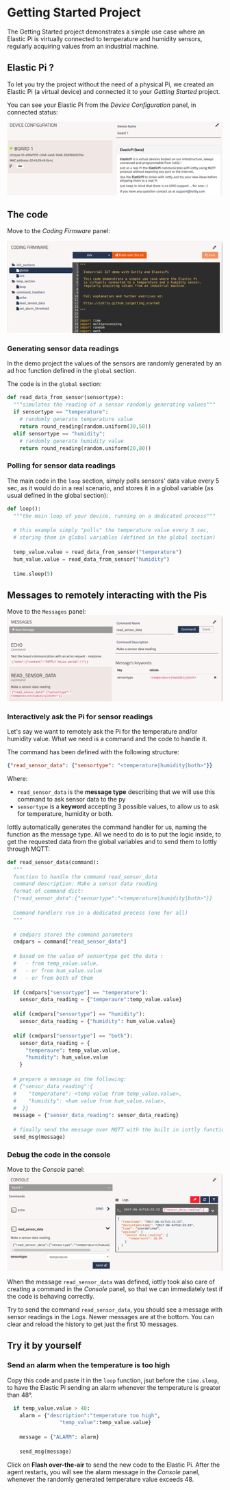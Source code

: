 # Getting Started Project

The Getting Started project demonstrates a simple use case where an Elastic Pi is virtually connected to temperature and humidity sensors, regularly acquiring values from an industrial machine.

## Elastic Pi ?

To let you try the project without the need of a physical Pi, we created an Elastic Pi (a virtual device) and connected it to your *Getting Started* project.

You can see your Elastic Pi from the *Device Configuration* panel, in connected status:

![Device Configuration panel](/images/elastic_pi_getting_started_device_conf.png)

## The code

Move to the *Coding Firmware* panel:

![Coding Firmware panel](/images/elastic_pi_getting_started_code.png)

### Generating sensor data readings

In the demo project the values of the sensors are randomly generated by an ad hoc function defined in the `global` section.

The code is in the `global` section:
```py
def read_data_from_sensor(sensortype):
  """simulates the reading of a sensor randomly generating values"""
  if sensortype == "temperature":
    # randomly generate temperature value 
    return round_reading(random.uniform(30,50))   
  elif sensortype == "humidity":
    # randomly generate humidity value
    return round_reading(random.uniform(20,80))  
```

### Polling for sensor data readings

The main code in the `loop` section, simply polls sensors' data value every 5 sec, as it would do in a real scenario, and stores it in a global variable (as usual defined in the global section):
```py
def loop():
  """the main loop of your device, running on a dedicated process"""

  # this example simply "polls" the temperature value every 5 sec, 
  # storing them in global variables (defined in the global section)

  temp_value.value = read_data_from_sensor("temperature")
  hum_value.value = read_data_from_sensor("humidity")
  
  time.sleep(5)
```

## Messages to remotely interacting with the Pis

Move to the `Messages` panel:
![Messages panel](/images/elastic_pi_getting_started_Messages.png)

### Interactively ask the Pi for sensor readings

Let's say we want to remotely ask the Pi for the temperature and/or humidity value. 
What we need is a command and the code to handle it.

The command has been defined with the following structure:
```json
{"read_sensor_data": {"sensortype": "<temperature|humidity|both>"}}
```
Where:
- `read_sensor_data` is the **message type** describing that we will use this command to ask sensor data to the py
- `sensortype` is a **keyword** accepting 3 possible values, to allow us to ask for temperature, humidity or both.

Iottly automatically generates the command handler for us, naming the function as the message type. All we need to do is to put the logic inside, to get the requested data from the global variables and to send them to Iottly through MQTT:
```py
def read_sensor_data(command):
  """
  function to handle the command read_sensor_data
  command description: Make a sensor data reading
  format of command dict:
  {"read_sensor_data":{"sensortype":"<temperature|humidity|both>"}}
  
  Command handlers run in a dedicated process (one for all)  
  """

  # cmdpars stores the command parameters
  cmdpars = command["read_sensor_data"]
  
  # based on the value of sensortype get the data :
  #   - from temp_value.value, 
  #   - or from hum_value.value
  #   - or from both of them
 
  if (cmdpars["sensortype"] == "temperature"):  
    sensor_data_reading = {"temperaure":temp_value.value}

  elif (cmdpars["sensortype"] == "humidity"):   
    sensor_data_reading = {"humidity": hum_value.value}

  elif (cmdpars["sensortype"] == "both"):
    sensor_data_reading = {
      "temperaure": temp_value.value,
      "humidity": hum_value.value
    }

  # prepare a message as the following:
  # {"sensor_data_reading":{
  #    "temperature": <temp value from temp_value.value>,
  #    "humidity": <hum value from hum_value.value>,
  #  }}      
  message = {"sensor_data_reading": sensor_data_reading}
  
  # finally send the message over MQTT with the built in iottly function    
  send_msg(message)
```

### Debug the code in the console

Move to the *Console* panel:
![Console panel](/images/elastic_pi_getting_started_Console.png)

When the message `read_sensor_data` was defined, iottly took also care of creating a command in the *Console* panel, so that we can immediately test if the code is behaving correctly.

Try to send the command `read_sensor_data`, you should see a message with sensor readings in the *Logs*.
Newer messages are at the bottom. You can clear and reload the history to get just the first 10 messages.

## Try it by yourself

### Send an alarm when the temperature is too high

Copy this code and paste it in the `loop` function, jsut before the `time.sleep`, to have the Elastic Pi sending an alarm whenever the temperature is greater than 48°.

```py
  if temp_value.value > 48:
    alarm = {"description":"temperature too high", 
                 "temp_value":temp_value.value}
    
    message = {"ALARM": alarm}
  
    send_msg(message)    
```

Click on **Flash over-the-air** to send the new code to the Elastic Pi.
After the agent restarts, you will see the alarm message in the *Console* panel, whenever the randomly generated temperature value exceeds 48.
